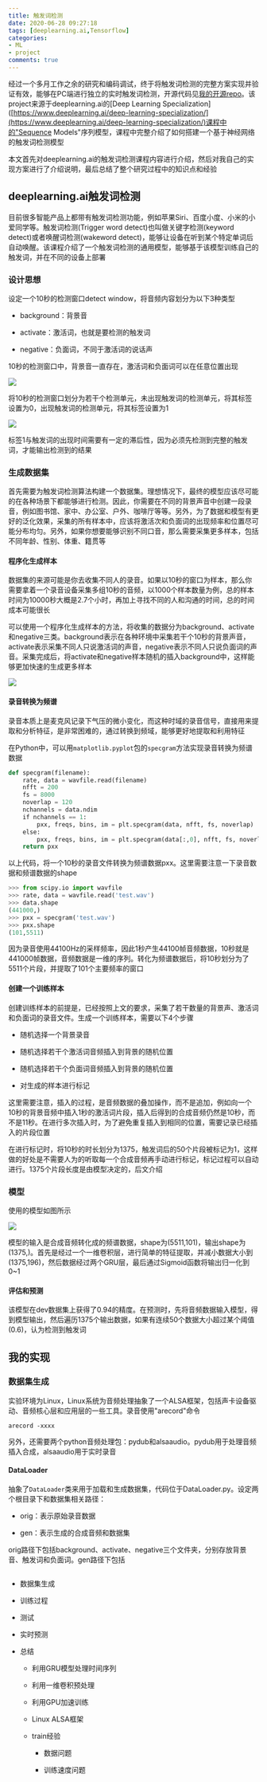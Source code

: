 ```yaml
---
title: 触发词检测
date: 2020-06-28 09:27:18
tags: [deeplearning.ai,Tensorflow]
categories:
- ML
- project
comments: true
---
```


经过一个多月工作之余的研究和编码调试，终于将触发词检测的完整方案实现并验证有效，能够在PC端进行独立的实时触发词检测，开源代码见[我的开源repo](https://github.com/awokezhou/TriggerWordDetect)。该project来源于deeplearning.ai的[Deep Learning Specialization]([https://www.deeplearning.ai/deep-learning-specialization/](https://www.deeplearning.ai/deep-learning-specialization/)课程中的"Sequence Models"序列模型，课程中完整介绍了如何搭建一个基于神经网络的触发词检测模型

本文首先对deeplearning.ai的触发词检测课程内容进行介绍，然后对我自己的实现方案进行了介绍说明，最后总结了整个研究过程中的知识点和经验

## deeplearning.ai触发词检测

目前很多智能产品上都带有触发词检测功能，例如苹果Siri、百度小度、小米的小爱同学等。触发词检测(Trigger word detect)也叫做关键字检测(keyword detect)或者唤醒词检测(wakeword detect)，能够让设备在听到某个特定单词后自动唤醒。该课程介绍了一个触发词检测的通用模型，能够基于该模型训练自己的触发词，并在不同的设备上部署

### 设计思想

设定一个10秒的检测窗口detect window，将音频内容划分为以下3种类型

* background：背景音

* activate：激活词，也就是要检测的触发词

* negative：负面词，不同于激活词的说话声

10秒的检测窗口中，背景音一直存在，激活词和负面词可以在任意位置出现

![](触发词检测/images/01.png)

将10秒的检测窗口划分为若干个检测单元，未出现触发词的检测单元，将其标签设置为0，出现触发词的检测单元，将其标签设置为1

![](触发词检测/images/02.png)

标签1与触发词的出现时间需要有一定的滞后性，因为必须先检测到完整的触发词，才能输出检测到的结果



### 生成数据集

首先需要为触发词检测算法构建一个数据集。理想情况下，最终的模型应该尽可能的在各种场景下都能够进行检测。因此，你需要在不同的背景声音中创建一段录音，例如图书馆、家中、办公室、户外、咖啡厅等等。另外，为了数据和模型有更好的泛化效果，采集的所有样本中，应该将激活次和负面词的出现频率和位置尽可能分布均匀。另外，如果你想要能够识别不同口音，那么需要采集更多样本，包括不同年龄、性别、体重、籍贯等



#### 程序化生成样本

数据集的来源可能是你去收集不同人的录音。如果以10秒的窗口为样本，那么你需要拿着一个录音设备采集多组10秒的音频，以1000个样本数量为例，总的样本时间为10000秒大概是2.7个小时，再加上寻找不同的人和沟通的时间，总的时间成本可能很长



可以使用一个程序化生成样本的方法，将收集的数据分为background、activate和negative三类。background表示在各种环境中采集若干个10秒的背景声音，activate表示采集不同人只说激活词的声音，negative表示不同人只说负面词的声音。采集完成后，将activate和negative样本随机的插入background中，这样能够更加快速的生成更多样本

![](触发词检测/images/03.png)

#### 录音转换为频谱

录音本质上是麦克风记录下气压的微小变化，而这种时域的录音信号，直接用来提取和分析特征，是非常困难的，通过转换到频域，能够更好地提取和利用特征

在Python中，可以用`matplotlib.pyplot`包的`specgram`方法实现录音转换为频谱数据

```python
def specgram(filename):
    rate, data = wavfile.read(filename)
    nfft = 200
    fs = 8000
    noverlap = 120
    nchannels = data.ndim
    if nchannels == 1:
        pxx, freqs, bins, im = plt.specgram(data, nfft, fs, noverlap)
    else:
        pxx, freqs, bins, im = plt.specgram(data[:,0], nfft, fs, noverlap=noverlap)
    return pxx
```

以上代码，将一个10秒的录音文件转换为频谱数据pxx。这里需要注意一下录音数据和频谱数据的shape

```python
>>> from scipy.io import wavfile
>>> rate, data = wavfile.read('test.wav')
>>> data.shape
(441000,)
>>> pxx = specgram('test.wav')
>>> pxx.shape
(101,5511)
```

因为录音使用44100Hz的采样频率，因此1秒产生44100帧音频数据，10秒就是441000帧数据，音频数据是一维的序列。转化为频谱数据后，将10秒划分为了5511个片段，并提取了101个主要频率的窗口

#### 创建一个训练样本

创建训练样本的前提是，已经按照上文的要求，采集了若干数量的背景声、激活词和负面词的录音文件。生成一个训练样本，需要以下4个步骤

* 随机选择一个背景录音

* 随机选择若干个激活词音频插入到背景的随机位置

* 随机选择若干个负面词音频插入到背景的随机位置

* 对生成的样本进行标记

这里需要注意，插入的过程，是音频数据的叠加操作，而不是追加，例如向一个10秒的背景音频中插入1秒的激活词片段，插入后得到的合成音频仍然是10秒，而不是11秒。在进行多次插入时，为了避免重复插入到相同的位置，需要记录已经插入的片段位置

在进行标记时，将10秒的时长划分为1375，触发词后的50个片段被标记为1，这样做的好处是不需要人为的听取每一个合成音频再手动进行标记，标记过程可以自动进行。1375个片段长度是由模型决定的，后文介绍

### 模型

使用的模型如图所示

![](触发词检测/images/04.png)

模型的输入是合成音频转化成的频谱数据，shape为(5511,101)，输出shape为(1375,)。首先是经过一个一维卷积层，进行简单的特征提取，并减小数据大小到(1375,196)，然后数据经过两个GRU层，最后通过Sigmoid函数将输出归一化到0~1

#### 评估和预测

该模型在dev数据集上获得了0.94的精度。在预测时，先将音频数据输入模型，得到模型输出，然后遍历1375个输出数据，如果有连续50个数据大小超过某个阈值(0.6)，认为检测到触发词

## 我的实现

### 数据集生成

实验环境为Linux，Linux系统为音频处理抽象了一个ALSA框架，包括声卡设备驱动、音频核心层和应用层的一些工具。录音使用"arecord"命令

```shell
arecord -xxxx
```

另外，还需要两个python音频处理包：pydub和alsaaudio。pydub用于处理音频插入合成，alsaaudio用于实时录音

#### DataLoader

抽象了`DataLoader`类来用于加载和生成数据集，代码位于DataLoader.py。设定两个根目录下和数据集相关路径：

* orig：表示原始录音数据

* gen：表示生成的合成音频和数据集

orig路径下包括background、activate、negative三个文件夹，分别存放背景音、触发词和负面词。gen路径下包括

```

```



* 数据集生成

* 训练过程

* 测试

* 实时预测



* 总结
  
  * 利用GRU模型处理时间序列
  
  * 利用一维卷积预处理
  
  * 利用GPU加速训练
  
  * Linux ALSA框架
  
  * train经验
    
    * 数据问题
    
    * 训练速度问题

